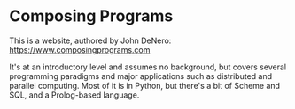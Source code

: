 # Composing Programs
This is a website, authored by John DeNero: https://www.composingprograms.com

It's at an introductory level and assumes no background, but covers several programming paradigms and major applications such as distributed and parallel computing. Most of it is in Python, but there's a bit of Scheme and SQL, and a Prolog-based language.
